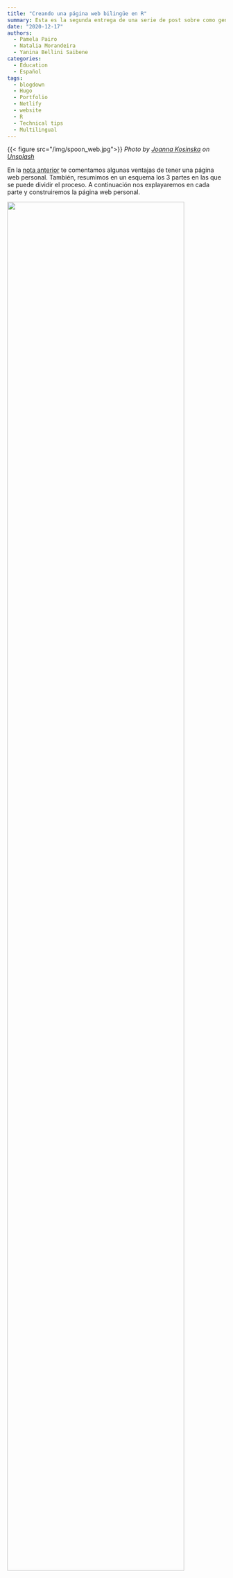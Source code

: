 ```yaml
---
title: "Creando una página web bilingüe en R"
summary: Esta es la segunda entrega de una serie de post sobre como generar un sitio web estático con R.
date: "2020-12-17"
authors: 
  - Pamela Pairo
  - Natalia Morandeira
  - Yanina Bellini Saibene
categories:
  - Education
  - Español
tags:
  - blogdown
  - Hugo
  - Portfolio
  - Netlify
  - website
  - R
  - Technical tips
  - Multilingual
---
```


{{< figure src="/img/spoon_web.jpg">}}
*<span>Photo by <a href="https://unsplash.com/@joannakosinska?utm_source=unsplash&amp;utm_medium=referral&amp;utm_content=creditCopyText">Joanna Kosinska</a> on <a href="https://unsplash.com/?utm_source=unsplash&amp;utm_medium=referral&amp;utm_content=creditCopyText">Unsplash</a></span>*

En la [nota anterior](https://yabellini.netlify.app/es/post/hacerweb1/) te comentamos algunas ventajas de tener una página web personal. También, resumimos en un esquema los 3 partes en las que se puede dividir el proceso. A continuación nos explayaremos en cada parte y construiremos la página web personal.

<img src="/img/esquema_1.png" width="90%"/>

## En GitHub: crear un repositorio público  

Comenzaremos con la creación de un repositorio en GitHub para luego crear un proyecto en RStudio con control de versiones. De esta manera podremos ir registrando todos cambios realizados para crear la página web. En esta parte, asumimos que tenés instalado Git y tenés una cuenta en GitHub. Si no es el caso, podés instalarte Git [desde esta página](https://git-scm.com/downloads) y hacerte una cuenta en Github [aquí](https://github.com/). Si estás realizando tus primeros pasos en Git, en este [nota](https://yabellini.netlify.app/es/post/githubconr/) encontrarás más información que te ayudará a incursionarte en Git.^[Para información mas detallada sobre el uso de Git te sugerimos consultar el libro de Jenny Bryan (en inglés), [_Happy Git and GitHub for UseR_](https://happygitwithr.com/)]

Vamos a comenzar creando un nuevo repositorio público en nuestra cuenta de GitHub, siguiendo los pasos que figuran a continuación.

<img src="/img/repo.png" width="90%"/>

Para ello, no es necesario que el nombre del repositorio sea el nombre del dominio de la página web. Por último, copiamos el URL HTTPS de nuestro repositorio para clonarlo en RStudio.

<img src="/img/repo1.png" width="90%"/>

## En RStudio: nuevo proyecto, la instalación de _blogdown_ y _Hugo_, y la configuración bilingüe.
<br>

Continuamos creando un proyecto con control de versiones utilizando la URL HTTPS del repositorio creado. *File > New Project > Version Control > Git*.

En el proyecto ya creado, proseguimos con la descarga del paquete `blogdown`.

```{r instalación blogdown,eval=FALSE, echo=TRUE}
install.packages(blogdown)
```

Una vez instalado `blogdown`, procedemos con la instalación de _Hugo_, de la siguiente manera:

```{r hugo, eval=FALSE, echo=TRUE}
blogdown::install_hugo()
```

_Hugo_ es el generador de sitios estáticos en el que se basa `blogdown`. En su [página web](https://themes.gohugo.io/) se pueden encontrar una gran variedad de plantillas de sitios web. Por ejemplo, la plantilla **academic** tiene varias utilidades interesantes para páginas webs académicas. 

Ahora vamos a instalar a modo de ejemplo la plantilla **academic**.  En el parámetro `theme` se debe colocar el nombre de la plantilla de hugo elegida  

```{r hugo academic, eval=F, echo=TRUE}
library (blogdown)

blogdown::new_site(theme = "wowchemy/starter-academic", theme_example = TRUE)
```

Luego de esperar pocos minutos para la instalación de todas las carpetas y archivos que conforman la plantilla **academic**, obtendremos la primera versión de nuestro sitio web.

### Personalizando tu sitio web 

Si tenés instalada la última versión de `blogdown`, la plantilla se previsualizará de forma automática en el panel _Viewer_.  En cambio, si tenés una versión anterior, entonces hay que ejecutar las siguiente linea de código para tener un visualización del sitio web localmente.


```{r remedy03, eval=FALSE, echo=TRUE}

blogdown::serve_site()
blogdown::stop_server()# para dejar de visualizar el contenido generado

```

Veremos lo siguiente en _Viewer_ (o en un navegador):

<img src="/img/hugo-academic.png" width="90%"/>

Ya tenemos nuestra página web, ahora lo que queda es reemplazar la información de la página por la nuestra y organizarla según nuestros intereses. A medida que modifiquemos cada archivo vamos a poder visualizar automáticamente los cambios en el _Viewer_ y o en el navegador.

A continuación se muestra los principales archivos y carpetas que constituyen la página web.

```
├── config.toml       
|── config/default
   ├── menus.toml     
   ├── params.toml    
   └── languages.toml
|── content
|── themes
```

En el archivo _**config.toml**_ se encuentran los metadatos de nuestra página. Dentro de este archivo modificaremos el título de la página web y la URL.

Dentro de la carpeta **config/_default** se encuentran tres archivos.toml que definen la configuración de la página web.

+ _**params.toml**_: combinación de colores de la página (_theme_)^[Se pueden elegir otros _themes_  [aquí](https://wowchemy.com/docs/customization/) o si te animás podes crearte el tuyo], tamaño de la letra (_font_size_). En este archivo también se agrega la información de contacto (email, dirección laboral, cuenta de twitter, GitHub, ResearchGate).

+ _**menus.toml**_: opciones del menú de navegación (Notas, Proyectos, Cursos, Publicaciones, etc). Podrás cambiar los nombres o quitar aquellas opciones que no querés que aparezcan.

+ _**languages.toml**_: se define el o los idiomas del sitio web.

En la carpeta _content_ se localiza el contenido de nuesta página web en subcarpetas. Por ejemplo, si se quiere cambiar la información de la biografia, hay que seguir la siguiente ruta _content > authors > admin_ y modificar el archivo _index.md_. Podremos cambiar la foto de la página reemplazando _**avatar.jpg**_ por una foto nuestra.

```
|── content
   ├── authors     
   ├── courses
   ├── home
   ├── post
   ├── project
   └── publication
```

Desde **_content/home_** se podrán activar y editar cada una de las opciones del menú de navegación (widgets) de la página web. Para que se visualice el widget, es necesario que aparezca _active= true_

### Configuración de la página web bilingüe

Para configurar el sitio web en dos idiomas (español e inglés a modo de ejemplo) tenemos que crear dos subcarpetas llamadas _en_ y _es_ dentro de la carpeta _content_. Las nuevas subcarpetas deben tener cada una el contenido que había previamente en la carpeta _content_.^[En el caso de que se elijan otros idiomas, las subcarpetas a crearse deben respetar las siglas según se muestra [aquí](https://www.w3schools.com/tags/ref_language_codes.asp)]

```
|── content
   ├── es     <- Español
   ├── en     <- Inglés
    
```
Luego, en el archivo _**languages.toml**_ descomentar y agregar las siglas del segundo idioma e indicar la carpeta donde está su contenido.


```{r, eval= FALSE, echo=TRUE}

[en]
  languageCode = "en-us"
  contentDir = "content/en"  # Uncomment for multi-lingual sites, and move English content into `en` sub-folder.
  title = "English site"

# Uncomment the lines below to configure your website in a second language.
[es]
 languageCode = "es"
 contentDir = "content/es"
  title = "Sitio en español"

  [es.params]
   description = "Sitio en español"
  [[es.menu.main]]
    name = "es"
    url = "#about"
    weight = 1
```

Además, se deben crear dos nuevos archivos _**menus.es.toml**_ y _**menus.en.toml**_. 

```
|── config/default
   ├── menus.es.toml     <- Español
   ├── menus.en.toml     <- Inglés
   ├── params.toml    
   └── language.toml    
```

Finalmente en _**config.toml**_ debemos elegir el idioma por defecto del sitio web. Por ejemplo si queremos que quede en español _defaultContentLanguage = “es"_

Para visibilizar que la página web es bilingüe, conviene ir a _**params.toml**_ y verificar que en _show_language_ diga TRUE.

<img src="/img/params.png" width="90%"/>

## Publicar tu página web en internet (Deploy)

Una vez que la página web este editada de acuerdo a nuestros intereses, lo que resta es publicarla y compartirla al resto de la comunidad. Te indicamos dos opciones para ello que difieren en el servicio de host que utilizan. En ambos casos, son servicios gratuitos y permiten tener sitios estáticos. En el caso de Netlify, tu página web tendrá el siguiente dominio: _nombreweb.netlify.app_ En el caso de Github Pages: _nombreweb.github.io_

**Netlify** y **GitHub pages** son servicios de host en la nube que nos permite tener un sitio estático de forma gratuita y sencilla. Basicamente, ambos se conecta con el repositorio remoto en GitHub para publicar el sitio en la web.

### Utilizando **Netlify** 

Primero debemos poner una copia del archivo _**netlify.toml**_ localizado en  _theme > starter-academic_ en la carpeta base del proyecto. En dicho archivo debemos especificar la versión utilizada de Hugo. 

```{r, eval=TRUE, echo=TRUE}

blogdown::hugo_version()

```

El archivo _**netlify.toml**_ corregido con la versión de Hugo debería quedar así:

```{r, eval= FALSE, echo=TRUE}

[build.environment]
  HUGO_VERSION = "0.78.1" #Aqui va el número de tu versión de Hugo
  HUGO_ENABLEGITINFO = "true"

```

Además verificamos en el archivo _**config.toml**_ esté especificado el theme utilizado. En nuestro caso es _starter-academic_.

```{r, eval= FALSE, echo=TRUE}

theme = "starter-academic"

```

Ahora sí podemos publicar nuestra página web.
Primero, debemos ingresar a la página de [**Netlify**](https://www.netlify.com/). Cliqueamos en _Sign Up_ y luego en _GitHub_ para conectar **Netlify** con GitHub.

<img src="/img/netlify1.png" width="90%"/>

Luego, elegimos el repositorio remoto donde está la información de la página web mediante la siguiente ruta _New site from Git > GitHub_
Obtendrás algo similar a la siguiente figura pero autocompletado con tu información.

<img src="/img/netlify2.png" width="90%"/>

En opciones avanzadas (_Show advanced_) escribir la versión de Hugo que utilizaste para crear tu sitio web.

<img src="/img/netlify3.png" width="90%"/>

Cliqueamos en _Deploy Site_ y ¡¡¡listo!!! `r emo::ji("party")` Notaremos que **Netlify** asigna aleatoriamente el nombre de la página web. Para cambiarlo tendremos que ir a _Domain Settings > Options > Edit site name_
Podrás editar el contenido de tu página web sin la necesidad de repetir los pasos anteriores ya que **Netlify** al estar vinculado con GitHub lo actualizará automáticamente.

### Utilizando GitHub Pages 

A diferencia de Netlify, este servidor es parte de Github, por lo que no necesitamos conectarnos a una nueva cuenta. Dentro del repositorio remoto debemos ir a _Settings_

<img src="/img/githubpages.png" width="100%"/>

Luego, buscamos la sección de **GitHub Pages** y seleccionamos en la rama (_Branch_) donde se encuentra nuestro contenido web. Tener en cuenta que el dominio de nuestra página web será el nombre del repositorio, el cual puede ser cambiado después de haber sido creado.

<img src="/img/githubpages2.png" width="90%"/>

Para información más detallada te recomendamos visitar la página de [**GitHub Pages**](https://docs.github.com/en/free-pro-team@latest/github/working-with-github-pages/creating-a-github-pages-site#creating-your-site).

🔊 ¡Ahora solo queda que difundas tu sitio a la comunidad!

## Bonus track

Para agregar una nueva nota dentro de la página web tenemos que ir a _Addins_ y seleccionar _New Post_. Se abrirá una ventana donde podremos completar la información del título, les autores, etiquetas, fecha, categorias y seleccionar la ubicación de la nueva nota.

<img src="/img/post.png" width="90%"/>

### En la ultima versión de `blogdown` 

En el caso de estar trabajando con la última versión de `blogdown`, recomendamos seguir los consejos provistos por [Alison Hill](https://twitter.com/apreshill) en su [presentación para L.A. R Users Group](https://alison.netlify.app/larug-download/#1)  para configurar la versión de Hugo y buenas prácticas para la construcción de una página web.

## Fuentes 

+ [_**blogdown: Creating Websites with R Markdown**_](https://bookdown.org/yihui/blogdown/)  Yihui Xie, Amber Thomas, Alison Presmanes Hill

+ [_**Up & Running with blogdown**_](https://alison.rbind.io/post/2017-06-12-up-and-running-with-blogdown/) Alison Presmanes Hill

+ [_**Blogging in R with Blogdown**_](https://www.youtube.com/watch?v=f6kyYjCVAs0) dictado por Rebecca Barter para RLadies- Bucarest 

+ [_**Becoming an R blogger**_](http://www.rebeccabarter.com/blog/2020-02-03_blogger/) Rebecca Barter

+ [_**wowchemy**_](https://wowchemy.com/docs/get-started/)

+ [_**A Spoonful of Hugo: The netlify.toml File**_](https://alison.rbind.io/post/2019-02-19-hugo-netlify-toml/) Alison Presmanes Hill



